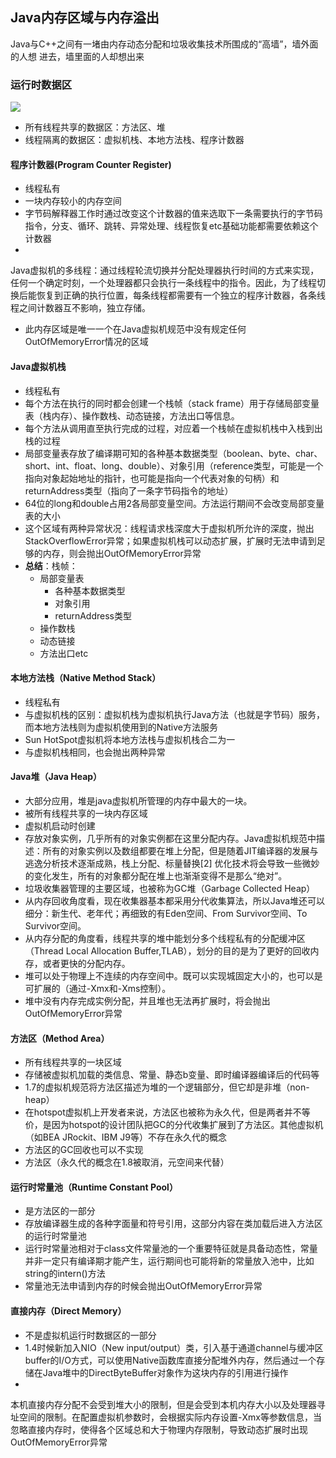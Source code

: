 ## Java内存区域与内存溢出

Java与C++之间有一堵由内存动态分配和垃圾收集技术所围成的“高墙”，墙外面的人想 进去，墙里面的人却想出来

### 运行时数据区

![](https://llhyoudao.oss-cn-shenzhen.aliyuncs.com/%E6%9C%89%E9%81%93%E4%BA%91/1608802028%281%29.png)

- 所有线程共享的数据区：方法区、堆
- 线程隔离的数据区：虚拟机栈、本地方法栈、程序计数器

#### 程序计数器(Program Counter Register)

- 线程私有
- 一块内存较小的内存空间
- 字节码解释器工作时通过改变这个计数器的值来选取下一条需要执行的字节码指令，分支、循环、跳转、异常处理、线程恢复etc基础功能都需要依赖这个计数器
-
Java虚拟机的多线程：通过线程轮流切换并分配处理器执行时间的方式来实现，任何一个确定时刻，一个处理器都只会执行一条线程中的指令。因此，为了线程切换后能恢复到正确的执行位置，每条线程都需要有一个独立的程序计数器，各条线程之间计数器互不影响，独立存储。
- 此内存区域是唯一一个在Java虚拟机规范中没有规定任何OutOfMemoryError情况的区域

#### Java虚拟机栈

- 线程私有
- 每个方法在执行的同时都会创建一个栈帧（stack frame）用于存储局部变量表（栈内存）、操作数栈、动态链接，方法出口等信息。
- 每个方法从调用直至执行完成的过程，对应着一个栈帧在虚拟机栈中入栈到出栈的过程
- 局部变量表存放了编译期可知的各种基本数据类型（boolean、byte、char、short、int、float、long、double）、对象引用（reference类型，可能是一个指向对象起始地址的指针，也可能是指向一个代表对象的句柄）和returnAddress类型（指向了一条字节码指令的地址）
- 64位的long和double占用2各局部变量空间。方法运行期间不会改变局部变量表的大小
- 这个区域有两种异常状况：线程请求栈深度大于虚拟机所允许的深度，抛出StackOverflowError异常；如果虚拟机栈可以动态扩展，扩展时无法申请到足够的内存，则会抛出OutOfMemoryError异常
- **总结**：栈帧：
    - 局部变量表
        - 各种基本数据类型
        - 对象引用
        - returnAddress类型
    - 操作数栈
    - 动态链接
    - 方法出口etc

#### 本地方法栈（Native Method Stack）

- 线程私有
- 与虚拟机栈的区别：虚拟机栈为虚拟机执行Java方法（也就是字节码）服务，而本地方法栈则为虚拟机使用到的Native方法服务
- Sun HotSpot虚拟机将本地方法栈与虚拟机栈合二为一
- 与虚拟机栈相同，也会抛出两种异常

#### Java堆（Java Heap）

- 大部分应用，堆是java虚拟机所管理的内存中最大的一块。
- 被所有线程共享的一块内存区域
- 虚拟机启动时创建
- 存放对象实例，几乎所有的对象实例都在这里分配内存。Java虚拟机规范中描述：所有的对象实例以及数组都要在堆上分配，但是随着JIT编译器的发展与逃逸分析技术逐渐成熟，栈上分配、标量替换[2]
  优化技术将会导致一些微妙的变化发生，所有的对象都分配在堆上也渐渐变得不是那么“绝对”。
- 垃圾收集器管理的主要区域，也被称为GC堆（Garbage Collected Heap）
- 从内存回收角度看，现在收集器基本都采用分代收集算法，所以Java堆还可以细分：新生代、老年代；再细致的有Eden空间、From Survivor空间、To Survivor空间。
- 从内存分配的角度看，线程共享的堆中能划分多个线程私有的分配缓冲区（Thread Local Allocation Buffer,TLAB），划分的目的是为了更好的回收内存，或者更快的分配内存。
- 堆可以处于物理上不连续的内存空间中。既可以实现城固定大小的，也可以是可扩展的（通过-Xmx和-Xms控制）。
- 堆中没有内存完成实例分配，并且堆也无法再扩展时，将会抛出OutOfMemoryError异常

#### 方法区（Method Area）

- 所有线程共享的一块区域
- 存储被虚拟机加载的类信息、常量、静态b变量、即时编译器编译后的代码等
- 1.7的虚拟机规范将方法区描述为堆的一个逻辑部分，但它却是非堆（non-heap）
- 在hotspot虚拟机上开发者来说，方法区也被称为永久代，但是两者并不等价，是因为hotspot的设计团队把GC的分代收集扩展到了方法区。其他虚拟机（如BEA JRockit、IBM J9等）不存在永久代的概念
- 方法区的GC回收也可以不实现
- 方法区（永久代的概念在1.8被取消，元空间来代替）

#### 运行时常量池（Runtime Constant Pool）

- 是方法区的一部分
- 存放编译器生成的各种字面量和符号引用，这部分内容在类加载后进入方法区的运行时常量池
- 运行时常量池相对于class文件常量池的一个重要特征就是具备动态性，常量并非一定只有编译期才能产生，运行期间也可能将新的常量放入池中，比如string的intern()方法
- 常量池无法申请到内存的时候会抛出OutOfMemoryError异常

#### 直接内存（Direct Memory）

- 不是虚拟机运行时数据区的一部分
- 1.4时候新加入NIO（New
  input/output）类，引入基于通道channel与缓冲区buffer的I/O方式，可以使用Native函数库直接分配堆外内存，然后通过一个存储在Java堆中的DirectByteBuffer对象作为这块内存的引用进行操作
-
本机直接内存分配不会受到堆大小的限制，但是会受到本机内存大小以及处理器寻址空间的限制。在配置虚拟机参数时，会根据实际内存设置-Xmx等参数信息，当忽略直接内存时，使得各个区域总和大于物理内存限制，导致动态扩展时出现OutOfMemoryError异常